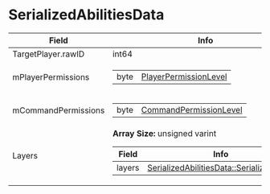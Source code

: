 # SerializedAbilitiesData

<table><thead><tr><th>Field</th><th>Info</th></tr></thead><tbody>
<tr><td>TargetPlayer.rawID</td><td>int64</td></tr>
<tr><td>mPlayerPermissions</td><td><table><tbody><tr><td>byte</td><td><a href="../enums/PlayerPermissionLevel.md">PlayerPermissionLevel</a></td></tr></tbody></table></td></tr>
<tr><td>mCommandPermissions</td><td><table><tbody><tr><td>byte</td><td><a href="../enums/CommandPermissionLevel.md">CommandPermissionLevel</a></td></tr></tbody></table></td></tr>
<tr><td>Layers</td><td><b>Array Size:</b> unsigned varint
  <table><thead><tr><th>Field</th><th>Info</th></tr></thead><tbody>
  <tr><td>layers</td><td><a href="../types/SerializedAbilitiesData_SerializedLayer.md">SerializedAbilitiesData::SerializedLayer</a></td></tr>
  </tbody></table></td></tr>
</tbody></table>